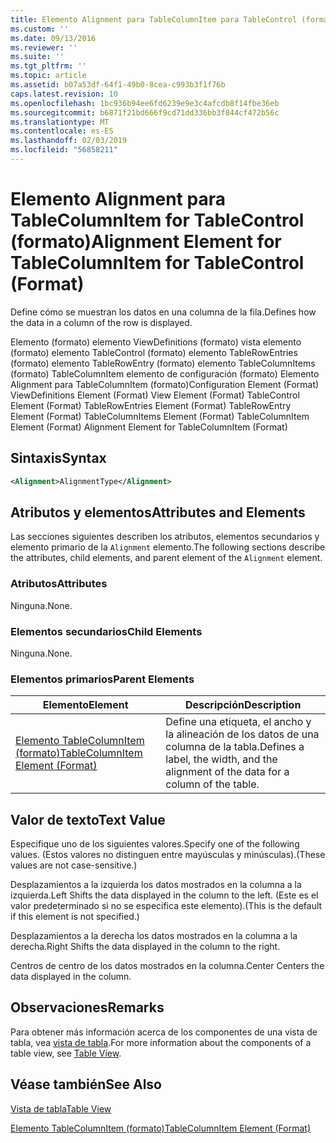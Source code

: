 ```yaml
---
title: Elemento Alignment para TableColumnItem para TableControl (formato) | Microsoft Docs
ms.custom: ''
ms.date: 09/13/2016
ms.reviewer: ''
ms.suite: ''
ms.tgt_pltfrm: ''
ms.topic: article
ms.assetid: b07a53df-64f1-49b0-8cea-c993b3f1f76b
caps.latest.revision: 10
ms.openlocfilehash: 1bc936b94ee6fd6239e9e3c4afcdb8f14fbe36eb
ms.sourcegitcommit: b6871f21bd666f9cd71dd336bb3f844cf472b56c
ms.translationtype: MT
ms.contentlocale: es-ES
ms.lasthandoff: 02/03/2019
ms.locfileid: "56858211"
---
```

# <a name="alignment-element-for-tablecolumnitem-for-tablecontrol-format"></a><span data-ttu-id="fe44b-102">Elemento Alignment para TableColumnItem for TableControl (formato)</span><span class="sxs-lookup"><span data-stu-id="fe44b-102">Alignment Element for TableColumnItem for TableControl (Format)</span></span>

<span data-ttu-id="fe44b-103">Define cómo se muestran los datos en una columna de la fila.</span><span class="sxs-lookup"><span data-stu-id="fe44b-103">Defines how the data in a column of the row is displayed.</span></span>

<span data-ttu-id="fe44b-104">Elemento (formato) elemento ViewDefinitions (formato) vista elemento (formato) elemento TableControl (formato) elemento TableRowEntries (formato) elemento TableRowEntry (formato) elemento TableColumnItems (formato) TableColumnItem elemento de configuración (formato) Elemento Alignment para TableColumnItem (formato)</span><span class="sxs-lookup"><span data-stu-id="fe44b-104">Configuration Element (Format) ViewDefinitions Element (Format) View Element (Format) TableControl Element (Format) TableRowEntries Element (Format) TableRowEntry Element (Format) TableColumnItems Element (Format) TableColumnItem Element (Format) Alignment Element for TableColumnItem (Format)</span></span>

## <a name="syntax"></a><span data-ttu-id="fe44b-105">Sintaxis</span><span class="sxs-lookup"><span data-stu-id="fe44b-105">Syntax</span></span>

```xml
<Alignment>AlignmentType</Alignment>
```

## <a name="attributes-and-elements"></a><span data-ttu-id="fe44b-106">Atributos y elementos</span><span class="sxs-lookup"><span data-stu-id="fe44b-106">Attributes and Elements</span></span>

<span data-ttu-id="fe44b-107">Las secciones siguientes describen los atributos, elementos secundarios y elemento primario de la `Alignment` elemento.</span><span class="sxs-lookup"><span data-stu-id="fe44b-107">The following sections describe the attributes, child elements, and parent element of the `Alignment` element.</span></span>

### <a name="attributes"></a><span data-ttu-id="fe44b-108">Atributos</span><span class="sxs-lookup"><span data-stu-id="fe44b-108">Attributes</span></span>

<span data-ttu-id="fe44b-109">Ninguna.</span><span class="sxs-lookup"><span data-stu-id="fe44b-109">None.</span></span>

### <a name="child-elements"></a><span data-ttu-id="fe44b-110">Elementos secundarios</span><span class="sxs-lookup"><span data-stu-id="fe44b-110">Child Elements</span></span>

<span data-ttu-id="fe44b-111">Ninguna.</span><span class="sxs-lookup"><span data-stu-id="fe44b-111">None.</span></span>

### <a name="parent-elements"></a><span data-ttu-id="fe44b-112">Elementos primarios</span><span class="sxs-lookup"><span data-stu-id="fe44b-112">Parent Elements</span></span>

|<span data-ttu-id="fe44b-113">Elemento</span><span class="sxs-lookup"><span data-stu-id="fe44b-113">Element</span></span>|<span data-ttu-id="fe44b-114">Descripción</span><span class="sxs-lookup"><span data-stu-id="fe44b-114">Description</span></span>|
|-------------|-----------------|
|[<span data-ttu-id="fe44b-115">Elemento TableColumnItem (formato)</span><span class="sxs-lookup"><span data-stu-id="fe44b-115">TableColumnItem Element (Format)</span></span>](./tablecolumnitem-element-for-tablecolumnitems-for-tablecontrol-format.md)|<span data-ttu-id="fe44b-116">Define una etiqueta, el ancho y la alineación de los datos de una columna de la tabla.</span><span class="sxs-lookup"><span data-stu-id="fe44b-116">Defines a label, the width, and the alignment of the data for a column of the table.</span></span>|

## <a name="text-value"></a><span data-ttu-id="fe44b-117">Valor de texto</span><span class="sxs-lookup"><span data-stu-id="fe44b-117">Text Value</span></span>

<span data-ttu-id="fe44b-118">Especifique uno de los siguientes valores.</span><span class="sxs-lookup"><span data-stu-id="fe44b-118">Specify one of the following values.</span></span> <span data-ttu-id="fe44b-119">(Estos valores no distinguen entre mayúsculas y minúsculas).</span><span class="sxs-lookup"><span data-stu-id="fe44b-119">(These values are not case-sensitive.)</span></span>

<span data-ttu-id="fe44b-120">Desplazamientos a la izquierda los datos mostrados en la columna a la izquierda.</span><span class="sxs-lookup"><span data-stu-id="fe44b-120">Left Shifts the data displayed in the column to the left.</span></span> <span data-ttu-id="fe44b-121">(Este es el valor predeterminado si no se especifica este elemento).</span><span class="sxs-lookup"><span data-stu-id="fe44b-121">(This is the default if this element is not specified.)</span></span>

<span data-ttu-id="fe44b-122">Desplazamientos a la derecha los datos mostrados en la columna a la derecha.</span><span class="sxs-lookup"><span data-stu-id="fe44b-122">Right Shifts the data displayed in the column to the right.</span></span>

<span data-ttu-id="fe44b-123">Centros de centro de los datos mostrados en la columna.</span><span class="sxs-lookup"><span data-stu-id="fe44b-123">Center Centers the data displayed in the column.</span></span>

## <a name="remarks"></a><span data-ttu-id="fe44b-124">Observaciones</span><span class="sxs-lookup"><span data-stu-id="fe44b-124">Remarks</span></span>

<span data-ttu-id="fe44b-125">Para obtener más información acerca de los componentes de una vista de tabla, vea [vista de tabla](./creating-a-table-view.md).</span><span class="sxs-lookup"><span data-stu-id="fe44b-125">For more information about the components of a table view, see [Table View](./creating-a-table-view.md).</span></span>

## <a name="see-also"></a><span data-ttu-id="fe44b-126">Véase también</span><span class="sxs-lookup"><span data-stu-id="fe44b-126">See Also</span></span>

[<span data-ttu-id="fe44b-127">Vista de tabla</span><span class="sxs-lookup"><span data-stu-id="fe44b-127">Table View</span></span>](./creating-a-table-view.md)

[<span data-ttu-id="fe44b-128">Elemento TableColumnItem (formato)</span><span class="sxs-lookup"><span data-stu-id="fe44b-128">TableColumnItem Element (Format)</span></span>](./tablecolumnitem-element-for-tablecolumnitems-for-tablecontrol-format.md)
